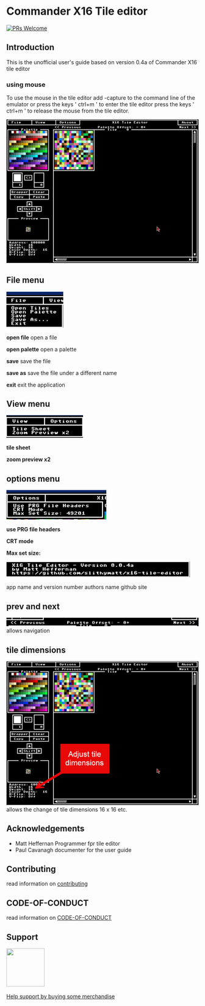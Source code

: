 # Commander X16 Tile editor

[![PRs Welcome](https://img.shields.io/badge/PRs-welcome-brightgreen.svg?style=flat-square)](https://makeapullrequest.com)

## Introduction

This is the unofficial user's guide based on version 0.4a of Commander X16 tile editor

### using mouse
To use the mouse in  the tile editor add -capture to the command line of the emulator
or press the keys ' ctrl+m ' to enter the tile editor
press the keys ' ctrl+m ' to release the mouse from the tile editor.


![tile editor](images/tileeditor.png)


## File menu
![filemenu](images/filemenu.png)

**open file**
open a file

**open palette**
open a palette

**save**
save the file

**save as**
save the file under a different name

**exit**
exit the application

## View menu

![view menu](images/viewmenu.png)

**tile sheet**

**zoom preview x2**

## options menu

![options menu](images/optionsmenu.png)

**use PRG file headers**

**CRT mode**

**Max set size:**

![about](images/about.png)

app name and version  number
authors name
github site

## prev and next

![alt text](images/prevnextmenu.png)
allows navigation

## tile dimensions

![tile dimensions](images/tileeditoradjustdimensions.png)
allows the change of tile dimensions 16 x 16 etc.

## Acknowledgements

* Matt Heffernan Programmer fpr tile editor
* Paul Cavanagh documenter for the user guide


## Contributing 

read information on [contributing](CONTRIBUTING.md)

## CODE-OF-CONDUCT

read information on [CODE-OF-CONDUCT](CODE-OF-CONDUCT.md)



## Support

<img src="https://vangogh.teespring.com/v3/image/SugZ-DRGZXUTuSzfrFtaOU3TAUQ/800/800.jpg" width="100px"  height="100px">

[Help support by buying some merchandise](https://cavtronics-3.creator-spring.com/)
